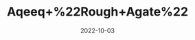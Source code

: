 ---
title: 'Aqeeq+%22Rough+Agate%22'
date: '2022-10-03' 
metatag: '' 
inventory: '0' 
draft: false 
# meta description 
shortDescripton: 'Agate+stones+are+often+crystals+of+strength+and+courage%2c+they+enhance+our+mental+functions%2c+they+keep+us+sharp+of+mind+and+clear+of+heart.'
description: 'Stone'
longdescription: ''
featured: True
# product Price
price: '100.0'
# Product Short Description
shortDescription: 'Agate+stones+are+often+crystals+of+strength+and+courage%2c+they+enhance+our+mental+functions%2c+they+keep+us+sharp+of+mind+and+clear+of+heart.'
productID: 'BB2EF85F-1A23-ED11-9968-005056B3A416'
type: 'products'
category: 'Stone' 
thumnailproduct: 'https://eraconnect.blob.core.windows.net/product-images/aminsaddiquidawakhana/BB2EF85F-1A23-ED11-9968-005056B3A416.webp' 
images:
  - image: 'https://eraconnect.blob.core.windows.net/product-images/aminsaddiquidawakhana/BB2EF85F-1A23-ED11-9968-005056B3A416.webp'  
Variants:
---